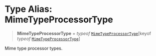 # Type Alias: MimeTypeProcessorType

> **MimeTypeProcessorType** = *typeof* [`MimeTypeProcessorType`](../variables/MimeTypeProcessorType.md)\[keyof *typeof* [`MimeTypeProcessorType`](../variables/MimeTypeProcessorType.md)\]

Mime type processor types.
